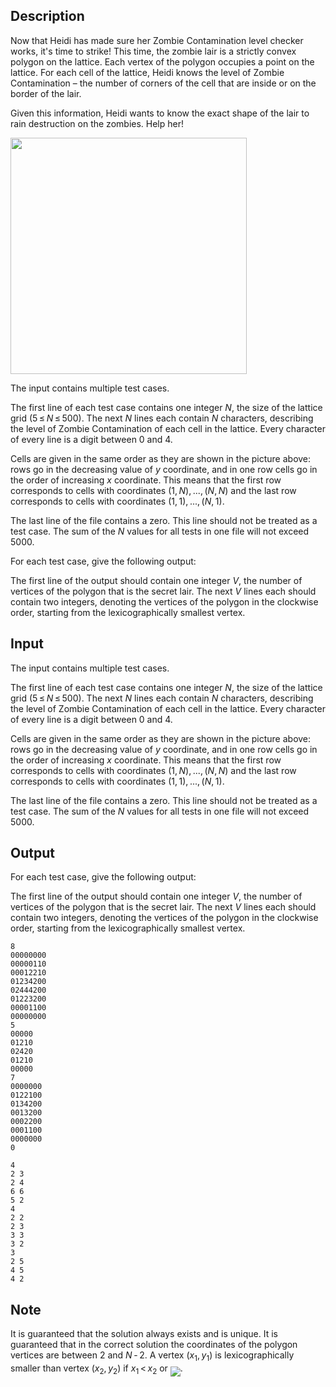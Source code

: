 ## Description

<div><p>Now that Heidi has made sure her Zombie Contamination level checker works, it's time to strike! This time, the zombie lair is a strictly convex polygon on the lattice. Each vertex of the polygon occupies a point on the lattice. For each cell of the lattice, Heidi knows the level of Zombie Contamination – the number of corners of the cell that are inside or on the border of the lair.</p><p>Given this information, Heidi wants to know the exact shape of the lair to rain destruction on the zombies. Help her!</p><p><img class="tex-graphics" src="file://XU4WhQce.png" style="max-width: 100.0%;max-height: 100.0%;" width="378px"></p></div><div class="input-specification"><p>The input contains multiple test cases.</p><p>The first line of each test case contains one integer <span class="tex-span"><i>N</i></span>, the size of the lattice grid (<span class="tex-span">5 ≤ <i>N</i> ≤ 500</span>). The next <span class="tex-span"><i>N</i></span> lines each contain <span class="tex-span"><i>N</i></span> characters, describing the level of Zombie Contamination of each cell in the lattice. Every character of every line is a digit between 0 and 4. </p><p>Cells are given in the same order as they are shown in the picture above: rows go in the decreasing value of <span class="tex-span"><i>y</i></span> coordinate, and in one row cells go in the order of increasing <span class="tex-span"><i>x</i></span> coordinate. This means that the first row corresponds to cells with coordinates <span class="tex-span">(1, <i>N</i>), ..., (<i>N</i>, <i>N</i>)</span> and the last row corresponds to cells with coordinates <span class="tex-span">(1, 1), ..., (<i>N</i>, 1)</span>.</p><p>The last line of the file contains a zero. This line should not be treated as a test case. The sum of the <span class="tex-span"><i>N</i></span> values for all tests in one file will not exceed <span class="tex-span">5000</span>.</p></div><div class="output-specification"><p>For each test case, give the following output:</p><p>The first line of the output should contain one integer <span class="tex-span"><i>V</i></span>, the number of vertices of the polygon that is the secret lair. The next <span class="tex-span"><i>V</i></span> lines each should contain two integers, denoting the vertices of the polygon in the clockwise order, starting from the lexicographically smallest vertex.</p></div>

## Input

<p>The input contains multiple test cases.</p><p>The first line of each test case contains one integer <span class="tex-span"><i>N</i></span>, the size of the lattice grid (<span class="tex-span">5 ≤ <i>N</i> ≤ 500</span>). The next <span class="tex-span"><i>N</i></span> lines each contain <span class="tex-span"><i>N</i></span> characters, describing the level of Zombie Contamination of each cell in the lattice. Every character of every line is a digit between 0 and 4. </p><p>Cells are given in the same order as they are shown in the picture above: rows go in the decreasing value of <span class="tex-span"><i>y</i></span> coordinate, and in one row cells go in the order of increasing <span class="tex-span"><i>x</i></span> coordinate. This means that the first row corresponds to cells with coordinates <span class="tex-span">(1, <i>N</i>), ..., (<i>N</i>, <i>N</i>)</span> and the last row corresponds to cells with coordinates <span class="tex-span">(1, 1), ..., (<i>N</i>, 1)</span>.</p><p>The last line of the file contains a zero. This line should not be treated as a test case. The sum of the <span class="tex-span"><i>N</i></span> values for all tests in one file will not exceed <span class="tex-span">5000</span>.</p>

## Output

<p>For each test case, give the following output:</p><p>The first line of the output should contain one integer <span class="tex-span"><i>V</i></span>, the number of vertices of the polygon that is the secret lair. The next <span class="tex-span"><i>V</i></span> lines each should contain two integers, denoting the vertices of the polygon in the clockwise order, starting from the lexicographically smallest vertex.</p>





```input1
8
00000000
00000110
00012210
01234200
02444200
01223200
00001100
00000000
5
00000
01210
02420
01210
00000
7
0000000
0122100
0134200
0013200
0002200
0001100
0000000
0

```




```output1
4
2 3
2 4
6 6
5 2
4
2 2
2 3
3 3
3 2
3
2 5
4 5
4 2

```



## Note

<p>It is guaranteed that the solution always exists and is unique. It is guaranteed that in the correct solution the coordinates of the polygon vertices are between <span class="tex-span">2</span> and <span class="tex-span"><i>N</i> - 2</span>. A vertex <span class="tex-span">(<i>x</i><sub class="lower-index">1</sub>, <i>y</i><sub class="lower-index">1</sub>)</span> is lexicographically smaller than vertex <span class="tex-span">(<i>x</i><sub class="lower-index">2</sub>, <i>y</i><sub class="lower-index">2</sub>)</span> if <span class="tex-span"><i>x</i><sub class="lower-index">1</sub> &lt; <i>x</i><sub class="lower-index">2</sub></span> or <img align="middle" class="tex-formula" src="file://EmKjlYRa.png" style="max-width: 100.0%;max-height: 100.0%;">.</p>
